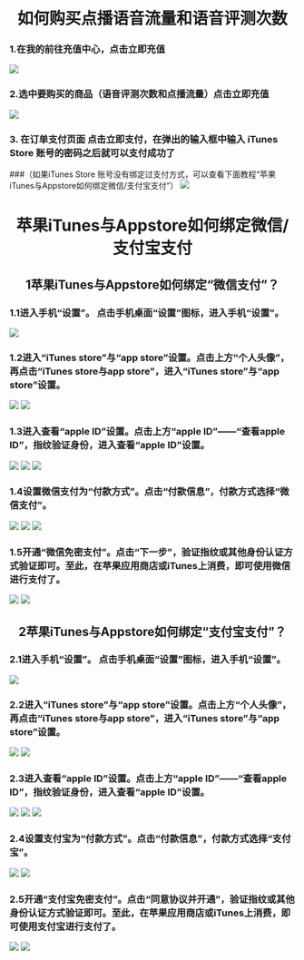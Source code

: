 # <center>如何购买点播语音流量和语音评测次数</center>
### 1.在我的前往充值中心，点击立即充值
![](https://github.com/ZTKevin/TempData/raw/master/image/q10.jpg)
### 2.选中要购买的商品（语音评测次数和点播流量）点击立即充值
![](https://github.com/ZTKevin/TempData/raw/master/image/q2.jpg)
### 3. 在订单支付页面 点击立即支付，在弹出的输入框中输入 iTunes Store 账号的密码之后就可以支付成功了
###（如果iTunes Store 账号没有绑定过支付方式，可以查看下面教程“苹果iTunes与Appstore如何绑定微信/支付宝支付”）
![](https://github.com/ZTKevin/TempData/raw/master/image/q3.jpg)
# <center>苹果iTunes与Appstore如何绑定微信/支付宝支付</center>
## <center>1苹果iTunes与Appstore如何绑定“微信支付”？</center>
### 1.1进入手机“设置”。 点击手机桌面“设置”图标，进入手机“设置”。
![](https://imgsa.baidu.com/exp/w=500/sign=574635d7022442a7ae0efda5e143ad95/377adab44aed2e7342c389788a01a18b87d6fab8.jpg)
### 1.2进入“iTunes store”与“app store”设置。点击上方“个人头像”，再点击“iTunes store与app store”，进入“iTunes store”与“app store”设置。
![](https://imgsa.baidu.com/exp/w=500/sign=09676802dd160924dc25a21be406359b/b8014a90f603738d16ed0376be1bb051f819ec3b.jpg)
![](https://imgsa.baidu.com/exp/w=480/sign=6624f18b7b094b36db921ae593cd7c00/5d6034a85edf8db19c9a73300423dd54564e7429.jpg)
### 1.3进入查看“apple ID”设置。点击上方“apple ID”——“查看apple ID”，指纹验证身份，进入查看“apple ID”设置。
![](https://imgsa.baidu.com/exp/w=500/sign=b85c936541086e066aa83f4b32097b5a/f31fbe096b63f6246ba536578a44ebf81b4ca3ed.jpg)
![](https://imgsa.baidu.com/exp/w=500/sign=d9eaad6e3d4e251fe2f7e4f89787c9c2/5366d0160924ab180ff5ee6338fae6cd7a890b86.jpg)
![](https://imgsa.baidu.com/exp/w=500/sign=6b24c8b75a2c11dfded1bf2353266255/500fd9f9d72a60592cd0ee4e2534349b023bbaa5.jpg)
### 1.4设置微信支付为“付款方式”。点击“付款信息”，付款方式选择“微信支付”。
![](https://imgsa.baidu.com/exp/w=500/sign=40cc57e58d0a19d8cb03840503fb82c9/a5c27d1ed21b0ef497a6960ad0c451da81cb3e13.jpg)
![](https://imgsa.baidu.com/exp/w=500/sign=9e73c089a664034f0fcdc2069fc27980/1e30e924b899a9019980556210950a7b0208f529.jpg)
![](https://imgsa.baidu.com/exp/w=500/sign=588332939d529822053339c3e7cb7b3b/faf2b2119313b07ed4205e5c01d7912396dd8cc0.jpg)
### 1.5开通“微信免密支付”。点击“下一步”，验证指纹或其他身份认证方式验证即可。至此，在苹果应用商店或iTunes上消费，即可使用微信进行支付了。
![](https://imgsa.baidu.com/exp/w=500/sign=21b87052a1af2eddd4f149e9bd110102/35a85edf8db1cb131ee53247d054564e93584bd1.jpg)
![](https://imgsa.baidu.com/exp/w=500/sign=3d12c67b4c34970a4773102fa5cbd1c0/38dbb6fd5266d0169ce5907c9a2bd40734fa35e1.jpg)

## <center>2苹果iTunes与Appstore如何绑定“支付宝支付”？</center>

### 2.1进入手机“设置”。 点击手机桌面“设置”图标，进入手机“设置”。
 ![](https://imgsa.baidu.com/exp/w=500/sign=574635d7022442a7ae0efda5e143ad95/377adab44aed2e7342c389788a01a18b87d6fab8.jpg)
### 2.2进入“iTunes store”与“app store”设置。点击上方“个人头像”，再点击“iTunes store与app store”，进入“iTunes store”与“app store”设置。
![](https://imgsa.baidu.com/exp/w=500/sign=09676802dd160924dc25a21be406359b/b8014a90f603738d16ed0376be1bb051f819ec3b.jpg)
![](https://imgsa.baidu.com/exp/w=480/sign=6624f18b7b094b36db921ae593cd7c00/5d6034a85edf8db19c9a73300423dd54564e7429.jpg)
### 2.3进入查看“apple ID”设置。点击上方“apple ID”——“查看apple ID”，指纹验证身份，进入查看“apple ID”设置。
![](https://imgsa.baidu.com/exp/w=500/sign=b85c936541086e066aa83f4b32097b5a/f31fbe096b63f6246ba536578a44ebf81b4ca3ed.jpg)
![](https://imgsa.baidu.com/exp/w=500/sign=d9eaad6e3d4e251fe2f7e4f89787c9c2/5366d0160924ab180ff5ee6338fae6cd7a890b86.jpg)
![](https://imgsa.baidu.com/exp/w=500/sign=6b24c8b75a2c11dfded1bf2353266255/500fd9f9d72a60592cd0ee4e2534349b023bbaa5.jpg)
### 2.4设置支付宝为“付款方式”。点击“付款信息”，付款方式选择“支付宝”。
![](https://imgsa.baidu.com/exp/w=500/sign=40ae8f45b1315c6043956befbdb0cbe6/3ac79f3df8dcd1001af1db717f8b4710b9122f74.jpg)
![](https://imgsa.baidu.com/exp/w=500/sign=0d926de993510fb378197797e932c893/f9198618367adab4a1b2381386d4b31c8701e404.jpg)
### 2.5开通“支付宝免密支付”。点击“同意协议并开通”，验证指纹或其他身份认证方式验证即可。至此，在苹果应用商店或iTunes上消费，即可使用支付宝进行支付了。
![](https://imgsa.baidu.com/exp/w=500/sign=3f36ef92bf119313c743ffb055390c10/91ef76c6a7efce1bf163e99aa251f3deb48f6511.jpg)
![](https://imgsa.baidu.com/exp/w=500/sign=fc66a41ec78065387beaa413a7dca115/cf1b9d16fdfaaf519caba0ef815494eef01f7a11.jpg)
